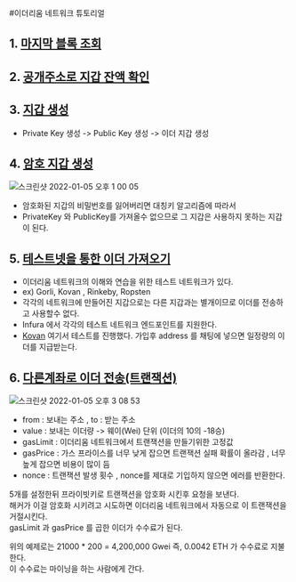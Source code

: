 #이더리움 네트워크 튜토리얼

## 1. [마지막 블록 조회](https://github.com/myungsworld/ethereum/blob/main/go/tutorial/1.lastest_block_number.go)



## 2. [공개주소로 지갑 잔액 확인](https://github.com/myungsworld/ethereum/blob/main/go/tutorial/2.get_ether_from_address.go)



## 3. [지갑 생성](https://github.com/myungsworld/ethereum/blob/main/go/tutorial/3.generate_wallet.go)

- Private Key 생성 -> Public Key 생성 -> 이더 지갑 생성 



## 4. [암호 지갑 생성](https://github.com/myungsworld/ethereum/blob/main/go/tutorial/4.generate_ehtereum_keystore_wallet.go)

![스크린샷 2022-01-05 오후 1 00 05](https://user-images.githubusercontent.com/56465854/148158568-8d554bfc-54ba-4766-a513-1414ee32d8e8.png)

- 암호화된 지갑의 비밀번호를 잃어버리면 대칭키 알고리즘에 따라서
- PrivateKey 와 PublicKey를 가져올수 없으므로 그 지갑은 사용하지 못하는 지갑이 된다.



## 5. [테스트넷을 통한 이더 가져오기](https://github.com/myungsworld/ethereum/blob/main/go/tutorial/5.get_ether_from_test_network.go)

- 이더리움 네트워크의 이해와 연습을 위한 테스트 네트워크가 있다.
- ex) Gorli, Kovan , Rinkeby, Ropsten 
- 각각의 네트워크에 만들어진 지갑으로는 다른 지갑과는 별개이므로 이더를 전송하고 사용할수 없다.
- Infura 에서 각각의 테스트 네트워크 엔드포인트를 지원한다.
- [Kovan](https://gitter.im/kovan-testnet/faucet) 여기서 테스트를 진행했다. 가입후 address 를 채팅에 넣으면 일정량의 이더를 지급받는다.



## 6. [다른계좌로 이더 전송(트랜잭션)](https://github.com/myungsworld/ethereum/blob/main/go/tutorial/6.make_transaction.go)

![스크린샷 2022-01-05 오후 3 08 53](https://user-images.githubusercontent.com/56465854/148168594-afaaae30-dca1-47cc-ab7e-ebcb68e747d2.png)



- from : 보내는 주소 , to : 받는 주소
- value : 보내는 이더량 -> 웨이(Wei) 단위 (이더의 10의 -18승)
- gasLimit : 이더리움 네트워크에서 트랜잭션을 만들기위한 고정값
- gasPrice : 가스 프라이스를 너무 낮게 잡으면 트랜잭션 실패 확률이 올라감 , 너무 높게 잡으면 비용이 많이 듬
- nonce : 트랜잭션 발생 횟수 , nonce를 제대로 기입하지 않으면 에러를 반환한다.

5개를 설정한뒤 프라이빗키로 트랜잭션을 암호화 시킨후 요청을 보낸다.   
해커가 이걸 암호화 시키려고 시도하면 이더리움 네트워크에서 자동으로 이 트랜잭션을 거절시킨다.   
gasLimit 과 gasPrice 를 곱한 이더가 수수료가 된다.

위의 예제로는 21000 * 200 = 4,200,000 Gwei 즉, 0.0042 ETH 가 수수료로 지불한다.   
이 수수료는 마이닝을 하는 사람에게 간다.



